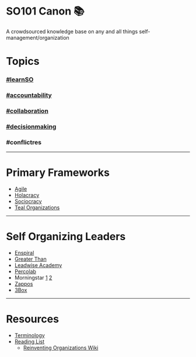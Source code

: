 # SO101 Canon :books:
A crowdsourced knowledge base on any and all things self-management/organization

# Topics
### [#learnSO](https://github.com/sprrtely/so101_canon/wiki/Self-Management-Organization-Overview)
### [#accountability](https://github.com/sprrtely/so101_canon/wiki/SO101:-Accountability)
### [#collaboration](https://github.com/sprrtely/so101_canon/wiki/SO101:-Collaboration)
### [#decisionmaking](https://github.com/sprrtely/so101_canon/wiki/SO101:-Collaborative-Decision-Making)
### #conflictres

***

# Primary Frameworks
* [Agile](http://agilemethodology.org/)
* [Holacracy](https://www.holacracy.org/)
* [Sociocracy](https://sociocracy30.org/)
* [Teal Organizations](http://www.reinventingorganizationswiki.com/Teal_Organizations) 

***

# Self Organizing Leaders
* [Enspiral](https://enspiral.com/)
* [Greater Than](https://www.greaterthan.works/)
* [Leadwise Academy](https://academy.leadwise.co)
* [Percolab](http://www.percolab.com/en/self-management-roles-and-process-design/)
* Morningstar [1](https://hbr.org/2011/12/first-lets-fire-all-the-managers)  [2](https://www.managementexchange.com/story/colleague-letter-understanding-replacing-jobs-commitments)
* [Zappos](https://www.zapposinsights.com/about/holacracy)
* [3Box](https://medium.com/3box/3box-culture-a-team-community-and-company-595004959b61)

***

# Resources
* [Terminology](https://github.com/sprrtely/so101_canon/wiki/Self-Organization-Terminology)
* [Reading List](https://github.com/sprrtely/so101_canon/wiki/SO-Reading-List)
  * [Reinventing Organizations Wiki](http://www.reinventingorganizationswiki.com)
